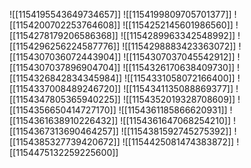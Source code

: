 ![[1154195543649734657]]
![[1154199809705701377]]
![[1154200702253764608]]
![[1154252145601986560]]
![[1154278179206586368]]
![[1154289963342548992]]
![[1154296256224587776]]
![[1154298883423363072]]
![[1154307036072443904]]
![[1154307037045542912]]
![[1154307037896904704]]
![[1154326170638409730]]
![[1154326842834345984]]
![[1154331058072166400]]
![[1154337008489246720]]
![[1154341135088869377]]
![[1154347805365940225]]
![[1154352019328708609]]
![[1154356650414727170]]
![[1154361185866620931]]
![[1154361638910226432]]
![[1154361647068254210]]
![[1154367313690464257]]
![[1154381592745275392]]
![[1154385327739420672]]
![[1154425081474383872]]
![[1154475132259225600]]
